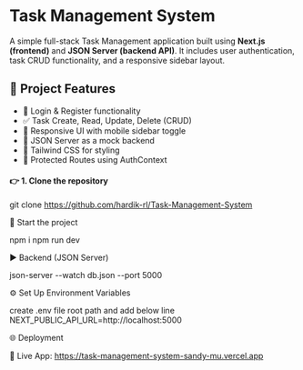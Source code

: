 # Task Management System

A simple full-stack Task Management application built using **Next.js (frontend)** and **JSON Server (backend API)**. It includes user authentication, task CRUD functionality, and a responsive sidebar layout.


## 🚀 Project Features

- 🔐 Login & Register functionality
- ✅ Task Create, Read, Update, Delete (CRUD)
- 📱 Responsive UI with mobile sidebar toggle
- 💾 JSON Server as a mock backend
- 🎨 Tailwind CSS for styling
- 🔄 Protected Routes using AuthContext


#### 👉 1. Clone the repository

git clone https://github.com/hardik-rl/Task-Management-System


🚀 Start the project

npm i
npm run dev


▶️ Backend (JSON Server)

json-server --watch db.json --port 5000


⚙️ Set Up Environment Variables

create .env file root path and  add below line
NEXT_PUBLIC_API_URL=http://localhost:5000


🌐 Deployment

🚀 Live App: https://task-management-system-sandy-mu.vercel.app